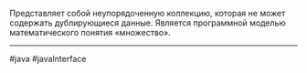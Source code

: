 Представляет собой неупорядоченную коллекцию, которая не может содержать дублирующиеся данные. Является программной моделью математического понятия «множество».

---
#java #javaInterface